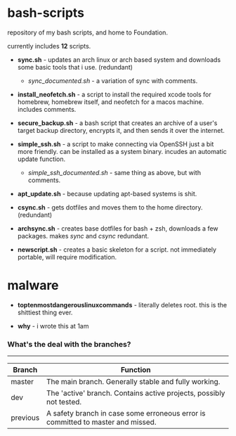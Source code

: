 # bash-scripts
repository of my bash scripts, and home to Foundation.

currently includes **12** scripts.

* **sync.sh** - updates an arch linux or arch based system and downloads some basic tools that i use. (redundant)
  * *sync_documented.sh* - a variation of sync with comments.
* **install_neofetch.sh** - a script to install the required xcode tools for homebrew, homebrew itself, and neofetch for a macos machine. includes comments.

* **secure_backup.sh** - a bash script that creates an archive of a user's target backup directory, encrypts it, and then sends it over the internet.

* **simple_ssh.sh** - a script to make connecting via OpenSSH just a bit more friendly. can be installed as a system binary. incudes an automatic update function.
  *  *simple_ssh_documented.sh* - same thing as above, but with comments.
* **apt_update.sh** - because updating apt-based systems is shit.

* **csync.sh** - gets dotfiles and moves them to the home directory. (redundant)

* **archsync.sh** - creates base dotfiles for bash + zsh, downloads a few packages. makes *sync* and *csync* redundant.

* **newscript.sh** - creates a basic skeleton for a script. not immediately portable, will require modification.

# malware

* **toptenmostdangerouslinuxcommands** - literally deletes root. this is the shittiest thing ever.

* **why** - i wrote this at 1am

### What's the deal with the branches?

----------------------------------------------------------------------------------------------
| Branch   | Function                                                                        |
|----------|---------------------------------------------------------------------------------|
| master   | The main branch. Generally stable and fully working.                            |
| dev      | The 'active' branch. Contains active projects, possibly not tested.             |
| previous | A safety branch in case some erroneous error is committed to master and missed. |
